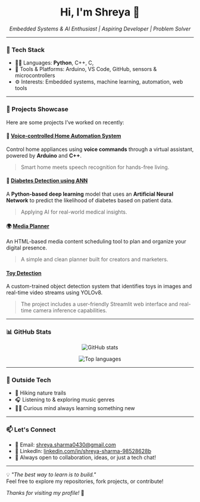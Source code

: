 <h1 align="center">Hi, I'm Shreya 👋</h1>

<p align="center">
  <em> Embedded Systems & AI Enthusiast | Aspiring Developer  | Problem Solver</em>
</p>

---

### 🔧 Tech Stack
- 👨‍💻 Languages: **Python**, C++, C,
- 🧠 Tools & Platforms: Arduino, VS Code, GitHub, sensors & microcontrollers  
- ⚙️ Interests: Embedded systems, machine learning, automation, web tools

---

### 🚀 Projects Showcase

Here are some projects I’ve worked on recently:

#### 🔷 [Voice-controlled Home Automation System](https://github.com/shreyasharma004/Voice-controlled-Home-Automation-System)
Control home appliances using **voice commands** through a virtual assistant, powered by **Arduino** and **C++**.  
> Smart home meets speech recognition for hands-free living.


#### 🧠 [Diabetes Detection using ANN](https://github.com/shreyasharma004/-Diabetes-Detection-Ann)
A **Python-based deep learning** model that uses an **Artificial Neural Network** to predict the likelihood of diabetes based on patient data.  
> Applying AI for real-world medical insights.

#### 🌍 [Media Planner](https://github.com/shreyasharma004/media-planner) 
An HTML-based media content scheduling tool to plan and organize your digital presence.  
> A simple and clean planner built for creators and marketers.

#### [Toy Detection](https://github.com/shreyasharma004/toy_detection)
A custom-trained object detection system that identifies toys in images and real-time video streams using YOLOv8. 
> The project includes a user-friendly Streamlit web interface and real-time camera inference capabilities.

---

### 📊 GitHub Stats
<p align="center">
  <img src="https://github-readme-stats.vercel.app/api?username=shreyasharma004&show_icons=true&theme=radical" alt="GitHub stats" />
</p>

<p align="center">
  <img src="https://github-readme-stats.vercel.app/api/top-langs/?username=shreyasharma004&layout=compact&theme=radical" alt="Top languages" />
</p>

---

### 🎵 Outside Tech
- 🥾 Hiking nature trails
- 🎧 Listening to & exploring music genres
- 🧘‍♂️ Curious mind always learning something new

---

### 📫 Let's Connect
- 📧 Email: [shreya.sharma0430@gmail.com](mailto:shreya.sharma0430@gmail.com)
- 💼 LinkedIn: [linkedin.com/in/shreya-sharma-98528628b](https://www.linkedin.com/in/shreya-sharma-98528628b/)
- 💬 Always open to collaboration, ideas, or just a tech chat!
---
💡 *"The best way to learn is to build."*  
Feel free to explore my repositories, fork projects, or contribute!

_Thanks for visiting my profile!_ 🙏
